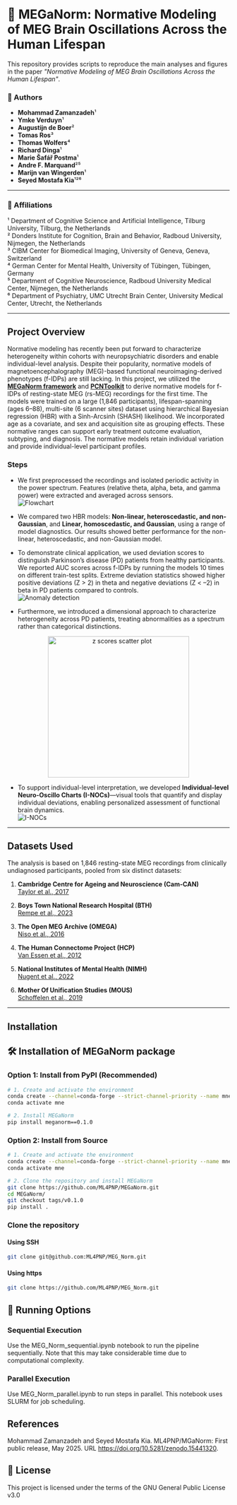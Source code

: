 # 🧠 MEGaNorm: Normative Modeling of MEG Brain Oscillations Across the Human Lifespan

This repository provides scripts to reproduce the main analyses and figures in the paper _"Normative Modeling of MEG Brain Oscillations Across the Human Lifespan"_.

### 📄 Authors

- **Mohammad Zamanzadeh**¹  
- **Ymke Verduyn**¹  
- **Augustijn de Boer**²  
- **Tomas Ros**³  
- **Thomas Wolfers**⁴  
- **Richard Dinga**¹  
- **Marie Šafář Postma**¹  
- **Andre F. Marquand**²⁵  
- **Marijn van Wingerden**¹  
- **Seyed Mostafa Kia**¹²⁶  

---

### 📍 Affiliations

¹ Department of Cognitive Science and Artificial Intelligence, Tilburg University, Tilburg, the Netherlands  
² Donders Institute for Cognition, Brain and Behavior, Radboud University, Nijmegen, the Netherlands  
³ CIBM Center for Biomedical Imaging, University of Geneva, Geneva, Switzerland  
⁴ German Center for Mental Health, University of Tübingen, Tübingen, Germany  
⁵ Department of Cognitive Neuroscience, Radboud University Medical Center, Nijmegen, the Netherlands  
⁶ Department of Psychiatry, UMC Utrecht Brain Center, University Medical Center, Utrecht, the Netherlands  

---

## Project Overview

Normative modeling has recently been put forward to characterize heterogeneity within cohorts with neuropsychiatric disorders and enable individual-level analysis. Despite their popularity, normative models of magnetoencephalography (MEG)-based functional neuroimaging-derived phenotypes (f-IDPs) are still lacking. In this project, we utilized the [**MEGaNorm framework**](https://pypi.org/project/meganorm/) and [**PCNToolkit**](https://pypi.org/project/pcntoolkit/) to derive normative models for f-IDPs of resting-state MEG (rs-MEG) recordings for the first time. The models were trained on a large (1,846 participants), lifespan-spanning (ages 6–88), multi-site (6 scanner sites) dataset using hierarchical Bayesian regression (HBR) with a Sinh-Arcsinh (SHASH) likelihood. We incorporated age as a covariate, and sex and acquisition site as grouping effects. These normative ranges can support early treatment outcome evaluation, subtyping, and diagnosis. The normative models retain individual variation and provide individual-level participant profiles.

### Steps

- We first preprocessed the recordings and isolated periodic activity in the power spectrum. Features (relative theta, alpha, beta, and gamma power) were extracted and averaged across sensors.  
  ![Flowchart](images/flowchart.png)

- We compared two HBR models: **Non-linear, heteroscedastic, and non-Gaussian**, and **Linear, homoscedastic, and Gaussian**, using a range of model diagnostics. Our results showed better performance for the non-linear, heteroscedastic, and non-Gaussian model.

- To demonstrate clinical application, we used deviation scores to distinguish Parkinson’s disease (PD) patients from healthy participants. We reported AUC scores across f-IDPs by running the models 10 times on different train-test splits. Extreme deviation statistics showed higher positive deviations (Z > 2) in theta and negative deviations (Z < –2) in beta in PD patients compared to controls.  
  ![Anomaly detection](images/anomaly_detection.png)

- Furthermore, we introduced a dimensional approach to characterize heterogeneity across PD patients, treating abnormalities as a spectrum rather than categorical distinctions.  
<p align="center">
  <img src="images/z_scores_scatter.png" alt="z scores scatter plot" width="320"/>
</p>


- To support individual-level interpretation, we developed **Individual-level Neuro-Oscillo Charts (I-NOCs)**—visual tools that quantify and display individual deviations, enabling personalized assessment of functional brain dynamics.  
  ![I-NOCs](images/I-NOCs.png)

---

## Datasets Used

The analysis is based on 1,846 resting-state MEG recordings from clinically undiagnosed participants, pooled from six distinct datasets:

1. **Cambridge Centre for Ageing and Neuroscience (Cam-CAN)**  
   [Taylor et al., 2017](https://doi.org/10.1016/j.neuroimage.2015.09.018)

2. **Boys Town National Research Hospital (BTH)**  
   [Rempe et al., 2023](https://doi.org/10.1073/pnas.2212776120)

3. **The Open MEG Archive (OMEGA)**  
   [Niso et al., 2016](10.1016/j.neuroimage.2015.04.028)

4. **The Human Connectome Project (HCP)**  
   [Van Essen et al., 2012](10.1016/j.neuroimage.2012.02.018)

5. **National Institutes of Mental Health (NIMH)**  
   [Nugent et al., 2022](https://doi.org/10.1038/s41597-022-01623-9)

6. **Mother Of Unification Studies (MOUS)**  
   [Schoffelen et al., 2019](https://doi.org/10.1038/s41597-019-0020-y)

---

## Installation

## 🛠️ Installation of MEGaNorm package

### Option 1: Install from PyPI (Recommended)

```bash
# 1. Create and activate the environment
conda create --channel=conda-forge --strict-channel-priority --name mne python=3.12 mne
conda activate mne

# 2. Install MEGaNorm
pip install meganorm==0.1.0
```

### Option 2: Install from Source
```bash
# 1. Create and activate the environment
conda create --channel=conda-forge --strict-channel-priority --name mne python=3.12 mne
conda activate mne

# 2. Clone the repository and install MEGaNorm
git clone https://github.com/ML4PNP/MEGaNorm.git
cd MEGaNorm/
git checkout tags/v0.1.0
pip install .
```

### Clone the repository
#### Using SSH
```bash   
git clone git@github.com:ML4PNP/MEG_Norm.git
```
#### Using https
```bash
git clone https://github.com/ML4PNP/MEG_Norm.git
```

## 🚀 Running Options

### Sequential Execution
Use the MEG_Norm_sequential.ipynb notebook to run the pipeline sequentially. Note that this may take considerable time due to computational complexity.

### Parallel Execution
Use MEG_Norm_parallel.ipynb to run steps in parallel. This notebook uses SLURM for job scheduling.

## References
Mohammad Zamanzadeh and Seyed Mostafa Kia. ML4PNP/MGaNorm: First public release, May 2025. URL https://doi.org/10.5281/zenodo.15441320.

## 📜 License
This project is licensed under the terms of the GNU General Public License v3.0